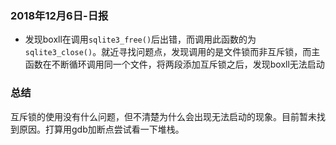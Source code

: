### 2018年12月6日-日报

- 发现boxll在调用`sqlite3_free()`后出错，而调用此函数的为`sqlite3_close()`。就近寻找问题点，发现调用的是文件锁而非互斥锁，而主函数在不断循环调用同一个文件，将两段添加互斥锁之后，发现boxll无法启动    

### 总结  
  
互斥锁的使用没有什么问题，但不清楚为什么会出现无法启动的现象。目前暂未找到原因。打算用gdb加断点尝试看一下堆栈。
    

